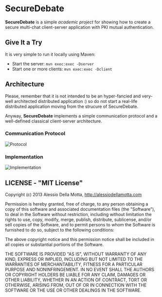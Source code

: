 SecureDebate
============

__SecureDebate__ is a simple *academic project* for showing how to create a secure multi-chat client-server application with PKI mutual authentication.

## Give It a Try

It is very simple to run it locally using Maven:

 - Start the server: `mvn exec:exec -Dserver`
 - Start one or more clients: `mvn exec:exec -Dclient`
 

## Architecture

Please, remember that it is not intended to be an hyper-fancied and very-well architected distributed application :) so do not start a real-life distributed application moving from the strucure of SecureDebate.

Anyway, __SecureDebate__ implements a simple communication protocol and a well-defined classical client-server architecture.

### Communication Protocol

![Protocol](https://raw.github.com/alessiodm/securedebate/master/docs/protocol.jpg)

### Implementation

![Implementation](https://raw.github.com/alessiodm/securedebate/master/docs/comm.jpg)


## LICENSE - "MIT License"

Copyright (c) 2013 Alessio Della Motta, http://alessiodellamotta.com

Permission is hereby granted, free of charge, to any person
obtaining a copy of this software and associated documentation
files (the "Software"), to deal in the Software without
restriction, including without limitation the rights to use,
copy, modify, merge, publish, distribute, sublicense, and/or sell
copies of the Software, and to permit persons to whom the
Software is furnished to do so, subject to the following
conditions:

The above copyright notice and this permission notice shall be
included in all copies or substantial portions of the Software.

THE SOFTWARE IS PROVIDED "AS IS", WITHOUT WARRANTY OF ANY KIND,
EXPRESS OR IMPLIED, INCLUDING BUT NOT LIMITED TO THE WARRANTIES
OF MERCHANTABILITY, FITNESS FOR A PARTICULAR PURPOSE AND
NONINFRINGEMENT. IN NO EVENT SHALL THE AUTHORS OR COPYRIGHT
HOLDERS BE LIABLE FOR ANY CLAIM, DAMAGES OR OTHER LIABILITY,
WHETHER IN AN ACTION OF CONTRACT, TORT OR OTHERWISE, ARISING
FROM, OUT OF OR IN CONNECTION WITH THE SOFTWARE OR THE USE OR
OTHER DEALINGS IN THE SOFTWARE.